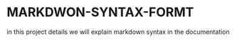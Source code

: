 # MARKDWON-SYNTAX-FORMT
in this project details we will explain markdown syntax in the documentation 
